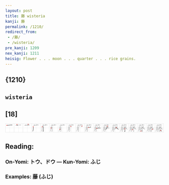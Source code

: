 ```yaml
---
layout: post
title: 藤 wisteria
kanji: 藤
permalink: /1210/
redirect_from:
 - /藤/
 - /wisteria/
pre_kanji: 1209
nex_kanji: 1211
heisig: Flower . . . moon . . . quarter . . . rice grains.
---
```


## {1210}

## `wisteria`

## [18]

<div class="stroke"><img src="../images/E897A4.png" /></div>

## Reading:

### On-Yomi: トウ、ドウ &mdash; Kun-Yomi: ふじ

### Examples: 藤 (ふじ)
